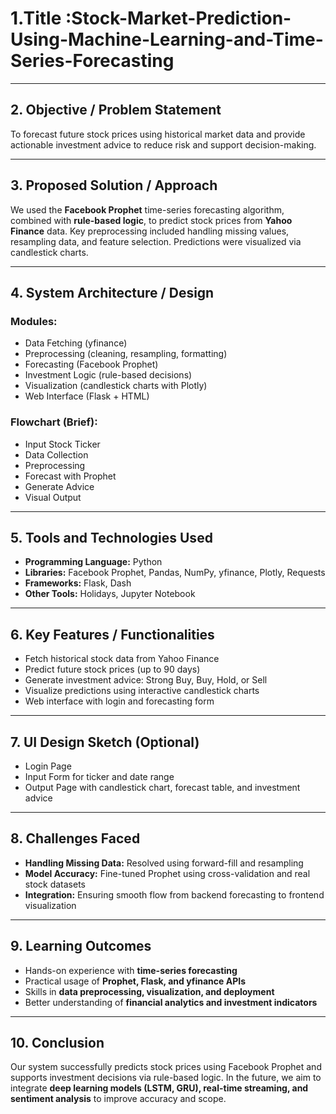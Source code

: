 
# 1.Title :Stock-Market-Prediction-Using-Machine-Learning-and-Time-Series-Forecasting

---

## 2. Objective / Problem Statement

To forecast future stock prices using historical market data and provide actionable investment advice to reduce risk and support decision-making.

---

## 3. Proposed Solution / Approach

We used the **Facebook Prophet** time-series forecasting algorithm, combined with **rule-based logic**, to predict stock prices from **Yahoo Finance** data. Key preprocessing included handling missing values, resampling data, and feature selection. Predictions were visualized via candlestick charts.

---

## 4. System Architecture / Design

### Modules:

* Data Fetching (yfinance)
* Preprocessing (cleaning, resampling, formatting)
* Forecasting (Facebook Prophet)
* Investment Logic (rule-based decisions)
* Visualization (candlestick charts with Plotly)
* Web Interface (Flask + HTML)

### Flowchart (Brief):

* Input Stock Ticker
* Data Collection
* Preprocessing
* Forecast with Prophet
* Generate Advice
* Visual Output

---

## 5. Tools and Technologies Used

* **Programming Language:** Python
* **Libraries:** Facebook Prophet, Pandas, NumPy, yfinance, Plotly, Requests
* **Frameworks:** Flask, Dash
* **Other Tools:** Holidays, Jupyter Notebook

---

## 6. Key Features / Functionalities

* Fetch historical stock data from Yahoo Finance
* Predict future stock prices (up to 90 days)
* Generate investment advice: Strong Buy, Buy, Hold, or Sell
* Visualize predictions using interactive candlestick charts
* Web interface with login and forecasting form

---

## 7. UI Design Sketch (Optional)

* Login Page
* Input Form for ticker and date range
* Output Page with candlestick chart, forecast table, and investment advice

---

## 8. Challenges Faced

* **Handling Missing Data:** Resolved using forward-fill and resampling
* **Model Accuracy:** Fine-tuned Prophet using cross-validation and real stock datasets
* **Integration:** Ensuring smooth flow from backend forecasting to frontend visualization

---

## 9. Learning Outcomes

* Hands-on experience with **time-series forecasting**
* Practical usage of **Prophet, Flask, and yfinance APIs**
* Skills in **data preprocessing, visualization, and deployment**
* Better understanding of **financial analytics and investment indicators**

---

## 10. Conclusion

Our system successfully predicts stock prices using Facebook Prophet and supports investment decisions via rule-based logic. In the future, we aim to integrate **deep learning models (LSTM, GRU), real-time streaming, and sentiment analysis** to improve accuracy and scope.
